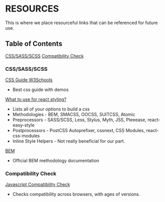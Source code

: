 RESOURCES
=========

This is where we place resourceful links that can be referenced for future use.

Table of Contents
-----------------
[CSS/SASS/SCSS](#CSS/SASS/SCSS)
[Compatibility Check](#Compatibility-Check)





















### CSS/SASS/SCSS

[CSS Guide W3Schools](https://www.w3schools.com/cssref/default.asp)
* Best css guide with demos

[What to use for react styling?](https://www.andrewhfarmer.com/how-to-style-react/)  
* Lists all of your options to build a css  
* Methodologies - BEM, SMACSS, OOCSS, SUITCSS, Atomic
* Preprocessors - SASS/SCSS, Less, Stylus, Myth, JSS, Pleeease, react-easy-style
* Postprocessors - PostCSS Autoprefixer, cssnext, CSS Modules, react-css-modules
* Inline Style Helpers - Not really beneficial for our part.

[BEM](https://en.bem.info/methodology/)
* Official BEM methodology documentation
   
### Compatibility Check
[Javascript Compatibility Check](https://caniuse.com/#home)
* Checks compatibility across browsers, with ages of versions.